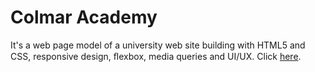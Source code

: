 # Colmar Academy

It's a web page model of a university web site building with HTML5 and CSS, responsive design, ﬂexbox, media queries and UI/UX.
Click [here](https://luqp.github.io/Colmar-Academy/).
